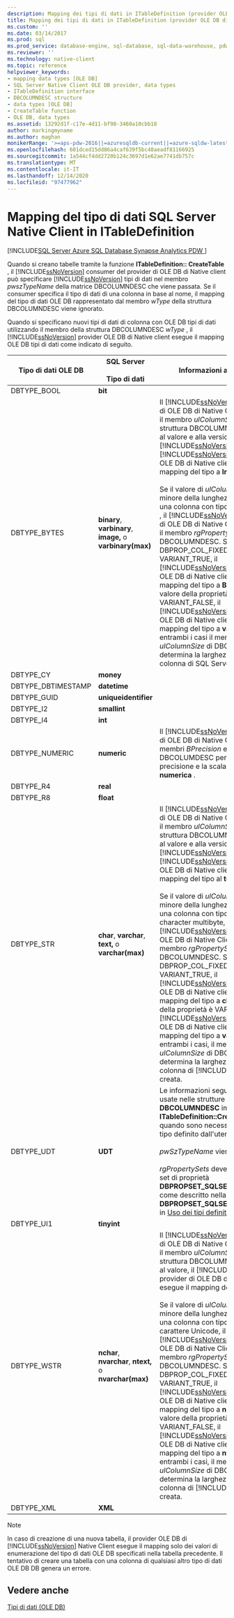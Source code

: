```yaml
---
description: Mapping dei tipi di dati in ITableDefinition (provider OLE DB Native Client)
title: Mapping dei tipi di dati in ITableDefinition (provider OLE DB di Native Client) | Microsoft Docs
ms.custom: ''
ms.date: 03/14/2017
ms.prod: sql
ms.prod_service: database-engine, sql-database, sql-data-warehouse, pdw
ms.reviewer: ''
ms.technology: native-client
ms.topic: reference
helpviewer_keywords:
- mapping data types [OLE DB]
- SQL Server Native Client OLE DB provider, data types
- ITableDefinition interface
- DBCOLUMNDESC structure
- data types [OLE DB]
- CreateTable function
- OLE DB, data types
ms.assetid: 13292d1f-c17e-4d11-bf98-3460a10cbb18
author: markingmyname
ms.author: maghan
monikerRange: '>=aps-pdw-2016||=azuresqldb-current||=azure-sqldw-latest||>=sql-server-2016||>=sql-server-linux-2017||=azuresqldb-mi-current'
ms.openlocfilehash: 601dced15dd86a4caf639f5bc48aeadf81166925
ms.sourcegitcommit: 1a544cf4dd2720b124c3697d1e62ae7741db757c
ms.translationtype: MT
ms.contentlocale: it-IT
ms.lasthandoff: 12/14/2020
ms.locfileid: "97477962"
---
```

# <a name="sql-server-native-client-data-type-mapping-in-itabledefinition"></a>Mapping del tipo di dati SQL Server Native Client in ITableDefinition
[!INCLUDE[SQL Server Azure SQL Database Synapse Analytics PDW ](../../includes/applies-to-version/sql-asdb-asdbmi-asa-pdw.md)]

  Quando si creano tabelle tramite la funzione **ITableDefinition:: CreateTable** , il [!INCLUDE[ssNoVersion](../../includes/ssnoversion-md.md)] consumer del provider di OLE DB di Native client può specificare [!INCLUDE[ssNoVersion](../../includes/ssnoversion-md.md)] tipi di dati nel membro *pwszTypeName* della matrice DBCOLUMNDESC che viene passata. Se il consumer specifica il tipo di dati di una colonna in base al nome, il mapping del tipo di dati OLE DB rappresentato dal membro *wType* della struttura DBCOLUMNDESC viene ignorato.  
  
 Quando si specificano nuovi tipi di dati di colonna con OLE DB tipi di dati utilizzando il membro della struttura DBCOLUMNDESC *wType* , il [!INCLUDE[ssNoVersion](../../includes/ssnoversion-md.md)] provider OLE DB di Native client esegue il mapping OLE DB tipi di dati come indicato di seguito.  
  
|Tipo di dati OLE DB|SQL Server<br /><br /> Tipo di dati|Informazioni aggiuntive|  
|----------------------|------------------------------|----------------------------|  
|DBTYPE_BOOL|**bit**||  
|DBTYPE_BYTES|**binary**, **varbinary**, **image,** o **varbinary(max)**|Il [!INCLUDE[ssNoVersion](../../includes/ssnoversion-md.md)] provider di OLE DB di Native Client controlla il membro *ulColumnSize* della struttura DBCOLUMNDESC. In base al valore e alla versione dell' [!INCLUDE[ssNoVersion](../../includes/ssnoversion-md.md)] istanza, il [!INCLUDE[ssNoVersion](../../includes/ssnoversion-md.md)] provider di OLE DB di Native client esegue il mapping del tipo a **Image**.<br /><br /> Se il valore di *ulColumnSize* è minore della lunghezza massima di una colonna con tipo di dati **binario** , il [!INCLUDE[ssNoVersion](../../includes/ssnoversion-md.md)] provider di OLE DB di Native Client controlla il membro *rgPropertySets* di DBCOLUMNDESC. Se DBPROP_COL_FIXEDLENGTH è VARIANT_TRUE, il [!INCLUDE[ssNoVersion](../../includes/ssnoversion-md.md)] provider OLE DB di Native client esegue il mapping del tipo a **Binary**. Se il valore della proprietà è VARIANT_FALSE, il [!INCLUDE[ssNoVersion](../../includes/ssnoversion-md.md)] provider OLE DB di Native client esegue il mapping del tipo a **varbinary**. In entrambi i casi il membro *ulColumnSize* di DBCOLUMNDESC determina la larghezza della colonna di SQL Server creata.|  
|DBTYPE_CY|**money**||  
|DBTYPE_DBTIMESTAMP|**datetime**||  
|DBTYPE_GUID|**uniqueidentifier**||  
|DBTYPE_I2|**smallint**||  
|DBTYPE_I4|**int**||  
|DBTYPE_NUMERIC|**numeric**|Il [!INCLUDE[ssNoVersion](../../includes/ssnoversion-md.md)] provider di OLE DB di Native Client controlla i membri *BPrecision* e *bScale* di DBCOLUMDESC per determinare la precisione e la scala per la colonna **numerica** .|  
|DBTYPE_R4|**real**||  
|DBTYPE_R8|**float**||  
|DBTYPE_STR|**char**, **varchar**, **text,** o **varchar(max)**|Il [!INCLUDE[ssNoVersion](../../includes/ssnoversion-md.md)] provider di OLE DB di Native Client controlla il membro *ulColumnSize* della struttura DBCOLUMNDESC. In base al valore e alla versione dell' [!INCLUDE[ssNoVersion](../../includes/ssnoversion-md.md)] istanza, il [!INCLUDE[ssNoVersion](../../includes/ssnoversion-md.md)] provider di OLE DB di Native client esegue il mapping del tipo al **testo**.<br /><br /> Se il valore di *ulColumnSize* è minore della lunghezza massima di una colonna con tipo di dati character multibyte, il [!INCLUDE[ssNoVersion](../../includes/ssnoversion-md.md)] provider di OLE DB di Native Client controlla il membro *rgPropertySets* di DBCOLUMNDESC. Se DBPROP_COL_FIXEDLENGTH è VARIANT_TRUE, il [!INCLUDE[ssNoVersion](../../includes/ssnoversion-md.md)] provider OLE DB di Native client esegue il mapping del tipo a **char**. Se il valore della proprietà è VARIANT_FALSE, il [!INCLUDE[ssNoVersion](../../includes/ssnoversion-md.md)] provider OLE DB di Native client esegue il mapping del tipo a **varchar**. In entrambi i casi, il membro *ulColumnSize* di DBCOLUMNDESC determina la larghezza della colonna di [!INCLUDE[ssNoVersion](../../includes/ssnoversion-md.md)] creata.|  
|DBTYPE_UDT|**UDT**|Le informazioni seguenti vengono usate nelle strutture **DBCOLUMNDESC** impiegate da **ITableDefinition::CreateTable** quando sono necessarie colonne di tipo definito dall'utente:<br /><br /> *pwSzTypeName* viene ignorato.<br /><br /> *rgPropertySets* deve includere un set di proprietà **DBPROPSET_SQLSERVERCOLUMN**, come descritto nella sezione **DBPROPSET_SQLSERVERCOLUMN**, in [Uso dei tipi definiti dall'utente](../../relational-databases/native-client/features/using-user-defined-types.md).|  
|DBTYPE_UI1|**tinyint**||  
|DBTYPE_WSTR|**nchar**, **nvarchar**, **ntext,** o **nvarchar(max)**|Il [!INCLUDE[ssNoVersion](../../includes/ssnoversion-md.md)] provider di OLE DB di Native Client controlla il membro *ulColumnSize* della struttura DBCOLUMNDESC. In base al valore, il [!INCLUDE[ssNoVersion](../../includes/ssnoversion-md.md)] provider di OLE DB di Native client esegue il mapping del tipo a **ntext**.<br /><br /> Se il valore di *ulColumnSize* è minore della lunghezza massima di una colonna con tipo di dati carattere Unicode, il [!INCLUDE[ssNoVersion](../../includes/ssnoversion-md.md)] provider di OLE DB di Native Client controlla il membro *rgPropertySets* di DBCOLUMNDESC. Se DBPROP_COL_FIXEDLENGTH è VARIANT_TRUE, il [!INCLUDE[ssNoVersion](../../includes/ssnoversion-md.md)] provider OLE DB di Native client esegue il mapping del tipo a **nchar**. Se il valore della proprietà è VARIANT_FALSE, il [!INCLUDE[ssNoVersion](../../includes/ssnoversion-md.md)] provider di OLE DB di Native client esegue il mapping del tipo a **nvarchar**. In entrambi i casi, il membro *ulColumnSize* di DBCOLUMNDESC determina la larghezza della colonna di [!INCLUDE[ssNoVersion](../../includes/ssnoversion-md.md)] creata.|  
|DBTYPE_XML|**XML**||  
  
> [!NOTE]  
>  In caso di creazione di una nuova tabella, il provider OLE DB di [!INCLUDE[ssNoVersion](../../includes/ssnoversion-md.md)] Native Client esegue il mapping solo dei valori di enumerazione del tipo di dati OLE DB specificati nella tabella precedente. Il tentativo di creare una tabella con una colonna di qualsiasi altro tipo di dati OLE DB DB genera un errore.  
  
## <a name="see-also"></a>Vedere anche  
 [Tipi di dati &#40;OLE DB&#41;](../../relational-databases/native-client-ole-db-data-types/data-types-ole-db.md)  
  
  

